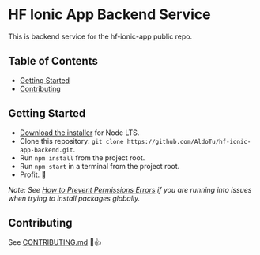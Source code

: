 # HF Ionic App Backend Service

This is backend service for the hf-ionic-app public repo.

## Table of Contents
- [Getting Started](#getting-started)
- [Contributing](#contributing)


## Getting Started

* [Download the installer](https://nodejs.org/) for Node LTS.
* Clone this repository: `git clone https://github.com/AldoTu/hf-ionic-app-backend.git`.
* Run `npm install` from the project root.
* Run `npm start` in a terminal from the project root.
* Profit. :tada:

_Note: See [How to Prevent Permissions Errors](https://docs.npmjs.com/getting-started/fixing-npm-permissions) if you are running into issues when trying to install packages globally._

## Contributing

See [CONTRIBUTING.md](https://github.com/AldoTu/hf-ionic-app-backend/blob/master/.github/CONTRIBUTING.md) :tada::+1:
